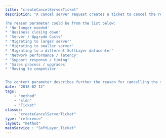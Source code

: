 ```yaml
---
title: "createCancelServerTicket"
description: "A cancel server request creates a ticket to cancel the resource on next bill date. The hardware ID parameter is required to determine which server is to be cancelled. NOTE: Hourly bare metal servers will be cancelled on next bill date. 

The reason parameter could be from the list below: 
* 'No longer needed'
* 'Business closing down'
* 'Server / Upgrade Costs'
* 'Migrating to larger server'
* 'Migrating to smaller server'
* 'Migrating to a different SoftLayer datacenter'
* 'Network performance / latency'
* 'Support response / timing'
* 'Sales process / upgrades'
* 'Moving to competitor'


The content parameter describes further the reason for cancelling the server. "
date: "2018-02-12"
tags:
    - "method"
    - "sldn"
    - "Ticket"
classes:
    - "createCancelServerTicket"
type: "reference"
layout: "method"
mainService : "SoftLayer_Ticket"
---
```

